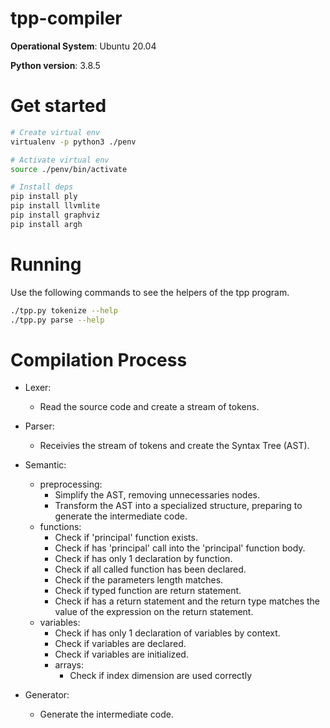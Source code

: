 # tpp-compiler

**Operational System**: Ubuntu 20.04

**Python version**: 3.8.5

# Get started

```bash
# Create virtual env
virtualenv -p python3 ./penv

# Activate virtual env
source ./penv/bin/activate

# Install deps
pip install ply
pip install llvmlite
pip install graphviz
pip install argh
```

# Running

Use the following commands to see the helpers of the tpp program.

```bash
./tpp.py tokenize --help
./tpp.py parse --help
```

# Compilation Process

- Lexer:
  * Read the source code and create a stream of tokens.

- Parser:
  * Receivies the stream of tokens and create the Syntax Tree (AST).

- Semantic:
  * preprocessing:
    * Simplify the AST, removing unnecessaries nodes.
    * Transform the AST into a specialized structure, preparing to generate the intermediate code.
  * functions:
    * Check if 'principal' function exists.
    * Check if has 'principal' call into the 'principal' function body.
    * Check if has only 1 declaration by function.
    * Check if all called function has been declared.
    * Check if the parameters length matches.
    * Check if typed function are return statement.
    * Check if has a return statement and the return type matches the value of the expression on the return statement.
  * variables:
    * Check if has only 1 declaration of variables by context.
    * Check if variables are declared.
    * Check if variables are initialized.
    * arrays:
      * Check if index dimension are used correctly


- Generator:
  * Generate the intermediate code.

